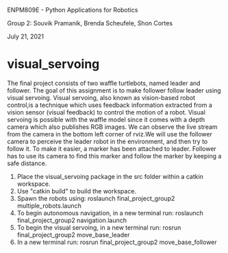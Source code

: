 ENPM809E - Python Applications for Robotics

Group 2: Souvik Pramanik, Brenda Scheufele, Shon Cortes

July 21, 2021

# visual_servoing
The final project consists of two waffle turtlebots, named leader and follower. The goal of this assignment is to make follower follow leader using visual servoing. Visual servoing, also known as vision-based robot control,is a technique which uses feedback information extracted from a vision sensor (visual feedback) to control the motion of a robot. Visual servoing is possible with the waffle model since it comes with a depth camera which also publishes RGB images. We can observe the live stream from the camera in the bottom left corner of rviz.We will use the follower camera to perceive the leader robot in the environment, and then try to follow it. To make it easier, a marker has been attached to leader. Follower has to use its camera to find this marker and follow the marker by keeping a safe distance.

1. Place the visual_servoing package in the src folder within a catkin workspace. 
2. Use "catkin build" to build the workspace. 
3. Spawn the robots using:
    roslaunch final_project_group2 multiple_robots.launch
4. To begin autonomous navigation, in a new terminal run:
    roslaunch final_project_group2 navigation.launch
5. To begin the visual servoing, in a new terminal run:
    rosrun final_project_group2 move_base_leader
6. In a new terminal run:
    rosrun final_project_group2 move_base_follower